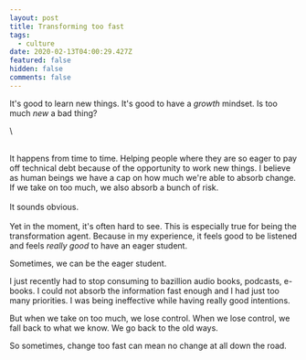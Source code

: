 ```yaml
---
layout: post
title: Transforming too fast
tags:
  - culture
date: 2020-02-13T04:00:29.427Z
featured: false
hidden: false
comments: false
---
```

It's good to learn new things. It's good to have a *growth* mindset. Is too much *new* a bad thing?

<!--more-->\
\
It happens from time to time. Helping people where they are so eager to pay off technical debt because of the opportunity to work new things. I believe as human beings we have a cap on how much we're able to absorb change. If we take on too much, we also absorb a bunch of risk.\
\
It sounds obvious. \
\
Yet in the moment, it's often hard to see. This is especially true for being the transformation agent. Because in my experience, it feels good to be listened and feels *really good* to have an eager student.

Sometimes, we can be the eager student. 

I just recently had to stop consuming to bazillion audio books, podcasts, e-books. I could not absorb the information fast enough and I had just too many priorities. I was being ineffective while having really good intentions.

But when we take on too much, we lose control. When we lose control, we fall back to what we know. We go back to the old ways. 

So sometimes, change too fast can mean no change at all down the road.
